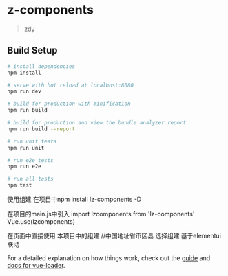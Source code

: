 # z-components

> zdy

## Build Setup

``` bash
# install dependencies
npm install

# serve with hot reload at localhost:8080
npm run dev

# build for production with minification
npm run build

# build for production and view the bundle analyzer report
npm run build --report

# run unit tests
npm run unit

# run e2e tests
npm run e2e

# run all tests
npm test
```

使用组建 在项目中npm install lz-components -D

在项目的main.js中引入
import lzcomponents from 'lz-components'
Vue.use(lzcomponents)

在页面中直接使用 本项目中的组建
<df-vue></df-vue> 
<address-choose></address-choose>  //中国地址省市区县 选择组建 基于elementui 联动






For a detailed explanation on how things work, check out the [guide](http://vuejs-templates.github.io/webpack/) and [docs for vue-loader](http://vuejs.github.io/vue-loader).
